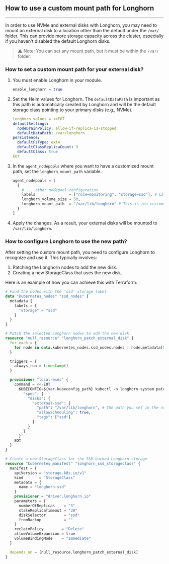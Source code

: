 ## How to use a custom mount path for Longhorn
<hr>

In order to use NVMe and external disks with Longhorn, you may need to mount an external disk to a location other than the default under the `/var/` folder. This can provide more storage capacity across the cluster, especially if you haven't disabled the default Longhorn disks.

> ⚠️ Note: You can set any mount path, but it must be within the `/var/` folder.

### How to set a custom mount path for your external disk?

1.  You must enable Longhorn in your module.
    ```terraform
    enable_longhorn = true
    ```

2.  Set the Helm values for Longhorn. The `defaultDataPath` is important as this path is automatically created by Longhorn and will be the default storage class pointing to your primary disks (e.g., NVMe).
    ```yaml
    longhorn_values = <<EOT
    defaultSettings:
      nodeDrainPolicy: allow-if-replica-is-stopped
      defaultDataPath: /var/longhorn
    persistence:
      defaultFsType: ext4
      defaultClassReplicaCount: 3
      defaultClass: true
    EOT
    ```

3.  In the `agent_nodepools` where you want to have a customized mount path, set the `longhorn_mount_path` variable.
    ```terraform
    agent_nodepools = [
      {
        # ... other nodepool configuration
        labels               = ["role=monitoring", "storage=ssd"], # Label we use to filter nodes
        longhorn_volume_size = 50,
        longhorn_mount_path  = "/var/lib/longhorn" # This is the custom path
      }
    ]
    ```

4.  Apply the changes. As a result, your external disks will be mounted to `/var/lib/longhorn`.

### How to configure Longhorn to use the new path?

After setting the custom mount path, you need to configure Longhorn to recognize and use it. This typically involves:
1.  Patching the Longhorn nodes to add the new disk.
2.  Creating a new StorageClass that uses the new disk.

Here is an example of how you can achieve this with Terraform:

```terraform
# Find the nodes with the 'ssd' storage label
data "kubernetes_nodes" "ssd_nodes" {
  metadata {
    labels = {
      "storage" = "ssd"
    }
  }
}

# Patch the selected Longhorn nodes to add the new disk
resource "null_resource" "longhorn_patch_external_disk" {
  for_each = {
    for node in data.kubernetes_nodes.ssd_nodes.nodes : node.metadata[0].name => node.metadata[0].name
  }

  triggers = {
    always_run = timestamp()
  }

  provisioner "local-exec" {
    command = <<-EOT
      KUBECONFIG=${var.kubeconfig_path} kubectl -n longhorn-system patch nodes.longhorn.io ${each.key} --type merge -p '{
        "spec": {
          "disks": {
            "external-ssd": {
              "path": "/var/lib/longhorn", # The path you set in the nodepools variable
              "allowScheduling": true,
              "tags": ["ssd"]
            }
          }
        }
      }'
    EOT
  }
}

# Create a new StorageClass for the SSD-backed Longhorn storage
resource "kubernetes_manifest" "longhorn_ssd_storageclass" {
  manifest = {
    apiVersion = "storage.k8s.io/v1"
    kind       = "StorageClass"
    metadata = {
      name = "longhorn-ssd"
    }
    provisioner = "driver.longhorn.io"
    parameters = {
      numberOfReplicas    = "3"
      staleReplicaTimeout = "30"
      diskSelector        = "ssd"
      fromBackup          = ""
    }
    reclaimPolicy        = "Delete"
    allowVolumeExpansion = true
    volumeBindingMode    = "Immediate"
  }

  depends_on = [null_resource.longhorn_patch_external_disk]
}